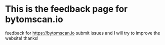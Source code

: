 # This is the feedback page for bytomscan.io
feedback for https://bytomscan.io
submit issues and I will try to improve the website!
thanks!
